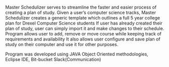 Master Schedulizer serves to streamline the faster and easier process of creating a plan of study.
Given a user’s computer science tracks, Master Schedulizer creates a generic template which outlines a full 5 year college plan for Drexel Computer Science students
If user has already created their plan of study, user can simply import it and make changes to their schedule.
Program allows user to add, remove or move course while keeping track of requirements and availability 
It also allows user configure and save plan of study on their computer and use it for other purposes.

Program was developed using JAVA Object Oriented methodologies, Eclipse IDE, Bit-bucket Slack(Communication)
